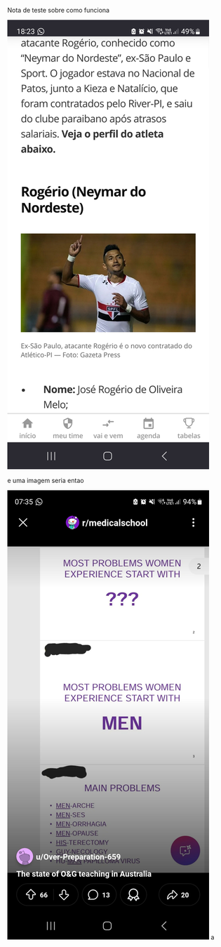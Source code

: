 Nota de teste sobre como funciona

![Nota de teste](Screenshot_20250131_182302_Firefox.jpg)

e uma imagem seria entao

![](Screenshot_20250201_073519_Reddit%201.jpg)
a